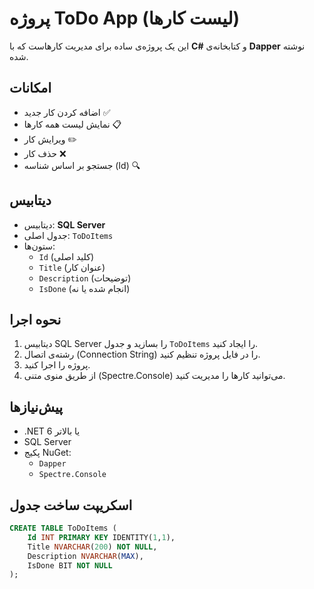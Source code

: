# پروژه ToDo App (لیست کارها)

این یک پروژه‌ی ساده برای مدیریت کارهاست که با **C#** و کتابخانه‌ی **Dapper** نوشته شده.  

## امکانات
- اضافه کردن کار جدید ✅  
- نمایش لیست همه کارها 📋  
- ویرایش کار ✏️  
- حذف کار ❌  
- جستجو بر اساس شناسه (Id) 🔍  

## دیتابیس
- دیتابیس: **SQL Server**  
- جدول اصلی: `ToDoItems`  
- ستون‌ها:  
  - `Id` (کلید اصلی)  
  - `Title` (عنوان کار)  
  - `Description` (توضیحات)  
  - `IsDone` (انجام شده یا نه)

## نحوه اجرا
1. دیتابیس SQL Server را بسازید و جدول `ToDoItems` را ایجاد کنید.  
2. رشته‌ی اتصال (Connection String) را در فایل پروژه تنظیم کنید.  
3. پروژه را اجرا کنید.  
4. از طریق منوی متنی (Spectre.Console) می‌توانید کارها را مدیریت کنید.  

## پیش‌نیازها
- .NET 6 یا بالاتر  
- SQL Server  
- پکیج NuGet:  
  - `Dapper`  
  - `Spectre.Console`  

## اسکریپت ساخت جدول
```sql
CREATE TABLE ToDoItems (
    Id INT PRIMARY KEY IDENTITY(1,1),
    Title NVARCHAR(200) NOT NULL,
    Description NVARCHAR(MAX),
    IsDone BIT NOT NULL
);

